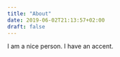 ```yaml
---
title: "About"
date: 2019-06-02T21:13:57+02:00
draft: false
---
```


I am a nice person. I have an accent.
